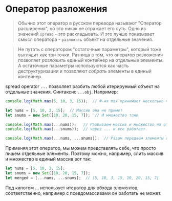 # Оператор разложения

> Обычно этот оператор в русском переводе называют "Оператор расширения", но это никак не отражает его суть. Одно из значений `spread`  - это раскладывать. И это лучше показывает смысл оператора - `разложить` объект на отдельные значения.

> Не путать с оператором "остаточные параметры", который тоже выглядит как три точки. Разница в том, что оператор разложения позволяет *разложить* единый контейнер на отдельные элементы. А остаточные параметры используются как часть деструктуризации и позволяют *собрать* элементы в единый контейнер.

spread operator `...` позволяет разбить любой итерируемый объект на отдельные значения. Синтаксис `...obj`. Например:

```javascript
console.log(Math.max(5, 10, 3, 15));  // Ф-ия max принимает несколько чисел через запятую и только

let nums = [5, 10, 3, 15];  // Массив она не примет
let snums = new Set([10, 20, 15, 7]);  // И множество тоже

console.log(Math.max(...nums));   // Разбиваем массив и множество на отдельные элементы
console.log(Math.max(...snums));  // через ... и все работает

console.log(Math.max(...nums, ...snums));  // Разом передаем элементы обоих объектов
```

Применяя этот оператор, мы можем представлять себе, что просто пишем отдельные элементы. Поэтому можно, например, слить массив и множество в единый массив вот так:

```javascript
let nums = [5, 10, 3, 15];
let snums = new Set([10, 20, 15, 7]);
let merged = [...nums, ...snums];  // [5, 10, 3, 15, 10, 20, 15, 7]
```

Под капотом ... использует итератор для обхода элементов, соответственно, например с псевдомассивами он работать не может.
